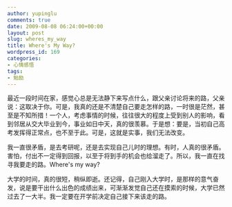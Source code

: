```yaml
---
author: yupinglu
comments: true
date: 2009-08-08 06:24:00+00:00
layout: post
slug: wheres_my_way
title: Where's My Way?
wordpress_id: 169
categories:
- 心情感悟
tags:
- 勉励
---
```


最近一段时间在家，感觉心总是无法静下来写点什么，跟父亲讨论将来的路，父亲说：这取决于你。可是，我真的还是不清楚自己要走怎样的路，一时很是茫然，甚至是不知所措！一个人，考虑事情的时候，往往很大的程度上受到别人的影响，看到邻居从交大毕业到今，事业如日中天，真的很羡慕。于是想：要是，当初自己高考发挥得正常点，也不至于此。可是，这就是实事，我们无法改变。

我一直很矛盾，是去考研呢，还是去实现自己儿时的理想。有时，人真的很矛盾。害怕，付出不一定得到回报，以至于将到手的机会也给溜走了。所以，我一直在找寻我要走的路。Where's my way?

大学的时间，真的很短，稍纵即逝。还记得，自己刚入大学时，是那样的意气奋发，说是要干出什么出色的成绩出来，可渐渐发觉自己还在摸索的时候，大学已然过去了一大半。我一定要在开学前决定自己接下来该走的路。
